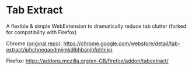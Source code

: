 Tab Extract
==========

A flexible &amp; simple WebExtension to dramatically reduce tab clutter (forked for compatibility with Firefox)

Chrome ([original repo](https://github.com/monting/Tab-Extract)): https://chrome.google.com/webstore/detail/tab-extract/iphchnegaodmijmkdlbhbanjhfphhikp

Firefox: https://addons.mozilla.org/en-GB/firefox/addon/tabextract/
